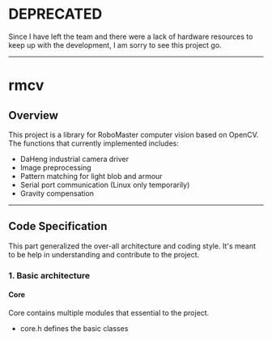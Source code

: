# DEPRECATED

Since I have left the team and there were a lack of hardware resources to keep up with the development, I am sorry to see this project go.

---

# rmcv

## Overview

This project is a library for RoboMaster computer vision based on OpenCV. The functions that currently implemented
includes:

* DaHeng industrial camera driver
* Image preprocessing
* Pattern matching for light blob and armour
* Serial port communication (Linux only temporarily)
* Gravity compensation

***

## Code Specification

This part generalized the over-all architecture and coding style. It's meant to be help in understanding and contribute
to the project.

### 1. Basic architecture

#### Core
Core contains multiple modules that essential to the project.
* core.h defines the basic classes 
